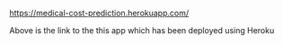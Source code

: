 https://medical-cost-prediction.herokuapp.com/

Above is the link to the this app which has been deployed using Heroku
